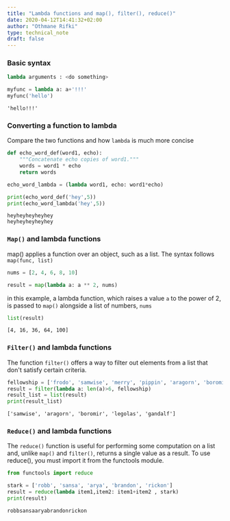 ```yaml
---
title: "Lambda functions and map(), filter(), reduce()"
date: 2020-04-12T14:41:32+02:00
author: "Othmane Rifki"
type: technical_note
draft: false
---
```

### Basic syntax
``` python
lambda arguments : <do something>
```


```python
myfunc = lambda a: a+'!!!'
myfunc('hello')
```




    'hello!!!'



### Converting a function to lambda

Compare the two functions and how `lambda` is much more concise


```python
def echo_word_def(word1, echo):
    """Concatenate echo copies of word1."""
    words = word1 * echo
    return words
```


```python
echo_word_lambda = (lambda word1, echo: word1*echo)
```


```python
print(echo_word_def('hey',5))
print(echo_word_lambda('hey',5))
```

    heyheyheyheyhey
    heyheyheyheyhey


### `Map()` and lambda functions

map() applies a function over an object, such as a list. The syntax follows ` map(func, list)`


```python
nums = [2, 4, 6, 8, 10]

result = map(lambda a: a ** 2, nums)
```

in this example, a lambda function, which raises a value `a` to the power of 2, is passed to `map()` alongside a list of numbers, `nums`


```python
list(result)
```




    [4, 16, 36, 64, 100]



### `Filter()` and lambda functions

The function `filter()` offers a way to filter out elements from a list that don't satisfy certain criteria.


```python
fellowship = ['frodo', 'samwise', 'merry', 'pippin', 'aragorn', 'boromir', 'legolas', 'gimli', 'gandalf']
result = filter(lambda a: len(a)>6, fellowship)
result_list = list(result)
print(result_list)
```

    ['samwise', 'aragorn', 'boromir', 'legolas', 'gandalf']


### `Reduce()` and lambda functions

The `reduce()` function is useful for performing some computation on a list and, unlike `map()` and `filter()`, returns a single value as a result. To use reduce(), you must import it from the functools module.


```python
from functools import reduce 
```


```python
stark = ['robb', 'sansa', 'arya', 'brandon', 'rickon']
result = reduce(lambda item1,item2: item1+item2 , stark)
print(result)
```

    robbsansaaryabrandonrickon

